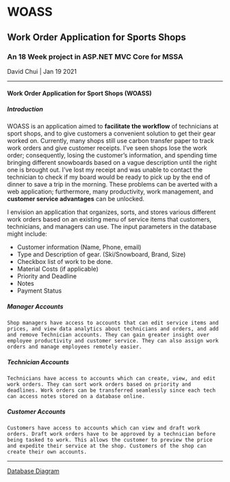 # WOASS
## Work Order Application for Sports Shops
### An 18 Week project in ASP.NET MVC Core for MSSA

David Chui | Jan 19 2021

---------------------------------------------------------------------------------------------------------------------------------------------------------------------------------

#### Work Order Application for Sport Shops (WOASS)

##### Introduction

WOASS is an application aimed to **facilitate the workflow** of technicians at sport shops, and to give customers a convenient solution to get their gear worked on. Currently, many shops still use carbon transfer paper to track work orders and give customer receipts. I’ve seen shops lose the work order; consequently, losing the customer’s information, and spending time bringing different snowboards based on a vague description until the right one is brought out. I’ve lost my receipt and was unable to contact the technician to check if my board would be ready to pick up by the end of dinner to save a trip in the morning. These problems can be averted with a web application; furthermore, many productivity, work management, and **customer service advantages** can be unlocked. 

I envision an application that organizes, sorts, and stores various different work orders based on an existing menu of service items that customers, technicians, and managers can use. The input parameters in the database might include:
+ Customer information (Name, Phone, email)
+ Type and Description of gear. (Ski/Snowboard, Brand, Size)
+ Checkbox list of work to be done.
+ Material Costs (if applicable)
+ Priority and Deadline 
+ Notes
+ Payment Status

##### Manager Accounts

	Shop managers have access to accounts that can edit service items and prices, and view data analytics about technicians and orders, and add and remove Technician accounts. They can gain greater insight over employee productivity and customer service. They can also assign work orders and manage employees remotely easier.

##### Technician Accounts

	Technicians have access to accounts which can create, view, and edit work orders. They can sort work orders based on priority and deadlines. Work orders can be transferred seamlessly since each tech can access notes stored on a database online.

##### Customer Accounts

	Customers have access to accounts which can view and draft work orders. Draft work orders have to be approved by a technician before being tasked to work. This allows the customer to preview the price and expedite their service at the shop. Customers of the shop can create their own accounts.
	
---

[Database Diagram](WOASS%20Entity%20Relationship%20Diagram%20(2).pdf)

